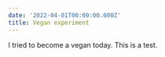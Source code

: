 ```yaml
---
date: '2022-04-01T00:00:00.000Z'
title: Vegan experiment
---
```


I tried to become a vegan today. This is a test.
